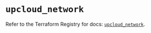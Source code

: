 # `upcloud_network`

Refer to the Terraform Registry for docs: [`upcloud_network`](https://registry.terraform.io/providers/upcloudltd/upcloud/5.7.0/docs/resources/network).

